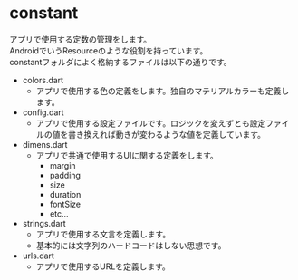 # constant

アプリで使用する定数の管理をします。<br>
AndroidでいうResourceのような役割を持っています。<br>
constantフォルダによく格納するファイルは以下の通りです。

* colors.dart
  * アプリで使用する色の定義をします。独自のマテリアルカラーも定義します。
* config.dart
  * アプリで使用する設定ファイルです。ロジックを変えずとも設定ファイルの値を書き換えれば動きが変わるような値を定義しています。
* dimens.dart
  * アプリで共通で使用するUIに関する定義をします。
    * margin
    * padding
    * size
    * duration
    * fontSize
    * etc...
* strings.dart
  * アプリで使用する文言を定義します。
  * 基本的には文字列のハードコードはしない思想です。
* urls.dart
  * アプリで使用するURLを定義します。
